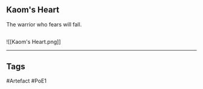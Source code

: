 ## Kaom's Heart
The warrior who
fears will fall.
##
![[Kaom's Heart.png]]

---
## Tags
#Artefact
#PoE1